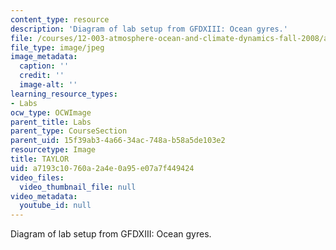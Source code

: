 ```yaml
---
content_type: resource
description: 'Diagram of lab setup from GFDXIII: Ocean gyres.'
file: /courses/12-003-atmosphere-ocean-and-climate-dynamics-fall-2008/a7193c10760a2a4e0a95e07a7f449424_TAYLOR.jpg
file_type: image/jpeg
image_metadata:
  caption: ''
  credit: ''
  image-alt: ''
learning_resource_types:
- Labs
ocw_type: OCWImage
parent_title: Labs
parent_type: CourseSection
parent_uid: 15f39ab3-4a66-34ac-748a-b58a5de103e2
resourcetype: Image
title: TAYLOR
uid: a7193c10-760a-2a4e-0a95-e07a7f449424
video_files:
  video_thumbnail_file: null
video_metadata:
  youtube_id: null
---
```

Diagram of lab setup from GFDXIII: Ocean gyres.

